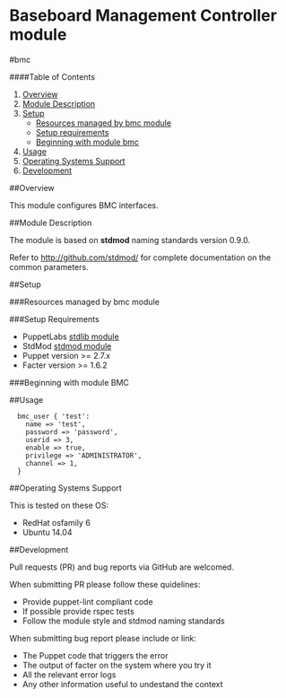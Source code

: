 # Baseboard Management Controller module
#bmc

####Table of Contents

1. [Overview](#overview)
2. [Module Description](#module-description)
3. [Setup](#setup)
    * [Resources managed by bmc module](#resources-managed-by-bmc-module)
    * [Setup requirements](#setup-requirements)
    * [Beginning with module bmc](#beginning-with-module-bmc)
4. [Usage](#usage)
5. [Operating Systems Support](#operating-systems-support)
6. [Development](#development)

##Overview

This module configures BMC interfaces.

##Module Description

The module is based on **stdmod** naming standards version 0.9.0.

Refer to http://github.com/stdmod/ for complete documentation on the common parameters.


##Setup

###Resources managed by bmc module

###Setup Requirements
* PuppetLabs [stdlib module](https://github.com/puppetlabs/puppetlabs-stdlib)
* StdMod [stdmod module](https://github.com/stdmod/stdmod)
* Puppet version >= 2.7.x
* Facter version >= 1.6.2

###Beginning with module BMC

##Usage
```
  bmc_user { 'test':
    name => 'test',
    password => 'password',
    userid => 3,
    enable => true,
    privilege => 'ADMINISTRATOR',
    channel => 1,
  }
```
##Operating Systems Support

This is tested on these OS:
- RedHat osfamily 6
- Ubuntu 14.04

##Development

Pull requests (PR) and bug reports via GitHub are welcomed.

When submitting PR please follow these quidelines:
- Provide puppet-lint compliant code
- If possible provide rspec tests
- Follow the module style and stdmod naming standards

When submitting bug report please include or link:
- The Puppet code that triggers the error
- The output of facter on the system where you try it
- All the relevant error logs
- Any other information useful to undestand the context
